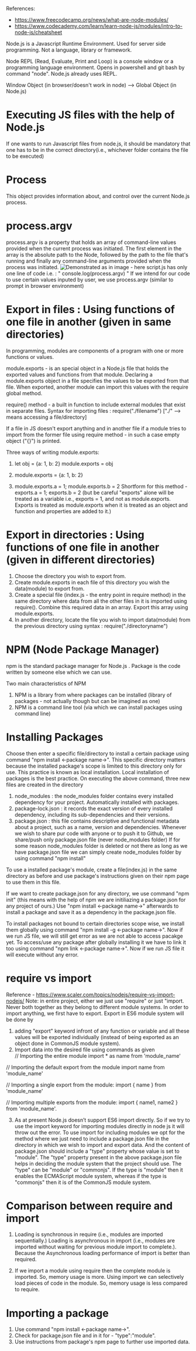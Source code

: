 References:
* https://www.freecodecamp.org/news/what-are-node-modules/
* https://www.codecademy.com/learn/learn-node-js/modules/intro-to-node-js/cheatsheet

Node.js is a Javascript Runtime Environment. Used for server side programming. Not a language, library or framework.

Node REPL (Read, Evaluate, Print and Loop) is a console window or a programming language environment. Opens in powershell and git bash by command "node". Node.js already uses REPL.

Window Object (in browser/doesn't work in node) --> Global Object (in Node.js)

# Executing JS files with the help of Node.js
If one wants to run Javascript files from node.js, it should be mandatory that one has to be in the correct directory(i.e., whichever folder contains the file to be executed) 

# Process 
This object provides information about, and control over the current Node.js process.

# process.argv
process.argv is a property that holds an array of command-line values provided when the current process was initiated. The first element in the array is the absolute path to the Node, followed by the path to the file that's running and finally any command-line arguments provided when the process was initiated.
![Demonstrated as in image](image.png) - here script.js has only one line of code i.e. : " console.log(process.argv) "
If we intend for our code to use certain values inputed by user, we use process.argv (similar to prompt in browser environment)

# Export in files : Using functions of one file in another (given in same directories)
In programming, modules are components of a program with one or more functions or values.

module.exports - is an special object in a Node.js file that holds the exported values and functions from that module. Declaring a module.exports object in a file specifies the values to be exported from that file. When exported, another module can import this values with the require global method.

require() method - a built in function to include external modules that exist in separate files. Syntax for importing files : require("./filename") ["./" --> means accessing a file/directory]

If a file in JS doesn't export anything and in another file if a module tries to import from the former file using require method - in such a case empty object ("{}") is printed. 

Three ways of writing module.exports:

1. let obj = {a: 1, b: 2}
module.exports = obj

2. module.exports = {a: 1, b: 2}

3. module.exports.a = 1;
module.exports.b = 2 
Shortform for this method - exports.a = 1; exports.b = 2 (but be careful "exports" alone will be treated as a variable i.e., exports = 1, and not as module.exports. Exports is treated as module.exports when it is treated as an object and function and properties are added to it.)

# Export in directories : Using functions of one file in another (given in different directories)
1. Choose the directory you wish to export from. 
2. Create module.exports in each file of this directory you wish the data(module) to export from. 
3. Create a special file (index.js - the entry point in require method) in the same directory where data from all the other files in it is imported using require(). Combine this required data in an array. Export this array using module.exports.
4. In another directory, locate the file you wish to import data(module) from the previous directory using syntax : require("./directoryname")

# NPM (Node Package Manager)
npm is the standard package manager for Node.js . Package is the code written by someone else which we can use.

Two main characteristics of NPM
1. NPM is a library from where packages can be installed (library of packages - not actually though but can be imagined as one)
2. NPM is a command line tool (via which we can install packages using command line)

# Installing Packages 
Choose then enter a specific file/directory to install a certain package using command "npm install <-package name->". This specific directory matters because the installed package's scope is limited to this directory only for use. This practice is known as local installation. Local installation of packages is the best practice.
On executing the above command, three new files are created in the directory
1. node_modules : the node_modules folder contains every installed dependency for your project. Automatically installed with packages. 
2. package-lock.json : it records the exact version of every installed dependency, including its sub-dependencies and their versions.
3. package.json : this file contains descriptive and functional metadata about a project, such as a name, version and dependencies. Whenever we wish to share pur code with anyone or to push it to Github, we share/push only package.json file (never node_modules folder)
If for some reason node_modules folder is deleted or not there as long as we have package.json file we can simply create node_modules folder by using command "npm install" 

To use a installed package's module, create a file(index.js) in the same directory as before and use package's instructions given on their npm page to use them in this file.

If we want to create package.json for any directory, we use command "npm init" (this means with the help of npm we are initiliazing a package.json for any project of ours.) Use "npm install <-package name->" afterwards to install a package and save it as a dependency in the package.json file.

To install packages not bound to certain directories scope wise, we install them globally using command "npm install -g <-package name->". Now if we run JS file, we will still get error as we are not able to access pacakge yet. To access/use any package after globally installing it we have to link it too using command "npm link <-package name->". Now if we run JS file it will execute without any error.

# require vs import
Reference - https://www.scaler.com/topics/nodejs/require-vs-import-nodejs/
Note: in entire project, either we just use "require" or just "import. Never both together as they belong to different module systems. 
In order to import anything, we first have to export. Export in ES6 module system will be done by 
1. adding "export" keyword infront of any function or variable and all these values will be exported individually (instead of being exported as an object done in CommonJS module system). 
2. Import data into the desired file using commands as given  
// Importing the entire module
import * as name from 'module_name'

// Importing the default export from the module
import name from 'module_name'

// Importing a single export from the module:
import { name } from 'module_name'

// Importing multiple exports from the module:
import { name1, name2 } from 'module_name'.

3. As at present Node.js doesn’t support ES6 import directly. So if we try to use the import keyword for importing modules directly in node js it will throw out the error. To use import for including modules we opt for the method where we just need to include a package.json file in the directory in which we wish to import and export data. And the content of package.json should include a "type" property whose value is set to "module".
 The "type" property present in the above package.json file helps in deciding the module system that the project should use. The "type" can be "module" or "commonjs". If the type is "module" then it enables the ECMAScript module system, whereas if the type is "commonjs" then it is of the CommonJS module system.

# Comparison between require and import
1. Loading is synchronous in require (i.e., modules are imported sequentially.)	Loading is asynchronous in import (i.e., modules are imported without waiting for previous module import to complete.). Because the Asynchronous loading performance of import is better than required.

2. If we import a module using require then the complete module is imported. So, memory usage is more.	Using import we can selectively load pieces of code in the module. So, memory usage is less compared to require.

# Importing a package
1. Use command "npm install <-package name->". 
2. Check for package.json file and in it for - "type":"module".
3. Use instructions from package's npm page to further use imported data. 